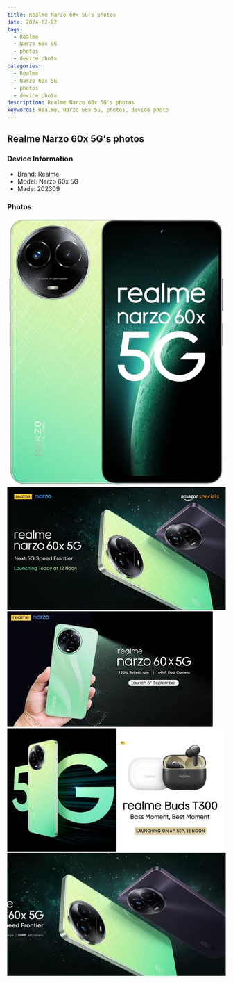 ```yaml
---
title: Realme Narzo 60x 5G's photos
date: 2024-02-02
tags: 
  - Realme
  - Narzo 60x 5G
  - photos
  - device photo
categories: 
  - Realme
  - Narzo 60x 5G
  - photos
  - device photo
description: Realme Narzo 60x 5G's photos
keywords: Realme, Narzo 60x 5G, photos, device photo
---
```


## Realme Narzo 60x 5G's photos

### Device Information

- Brand: Realme
- Model: Narzo 60x 5G
- Made: 202309

### Photos

![/images/best-assets/devices/realme/realme-narzo-60x-5g/1.jpg](/images/best-assets/devices/realme/realme-narzo-60x-5g/1.jpg)
![/images/best-assets/devices/realme/realme-narzo-60x-5g/2.jpg](/images/best-assets/devices/realme/realme-narzo-60x-5g/2.jpg)
![/images/best-assets/devices/realme/realme-narzo-60x-5g/3.jpg](/images/best-assets/devices/realme/realme-narzo-60x-5g/3.jpg)
![/images/best-assets/devices/realme/realme-narzo-60x-5g/4.jpg](/images/best-assets/devices/realme/realme-narzo-60x-5g/4.jpg)
![/images/best-assets/devices/realme/realme-narzo-60x-5g/5.jpg](/images/best-assets/devices/realme/realme-narzo-60x-5g/5.jpg)
